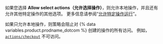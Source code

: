 如果您选择 **Allow select actions（允许选择操作）**，则允许本地操作，并且还有允许其他特定操作的其他选项。 更多信息请参阅“[允许特定操作运行](#allowing-specific-actions-to-run)”。

如果只允许本地操作，则策略会阻止对 {% data variables.product.prodname_dotcom %} 创建的操作的所有访问。 例如，[`actions/checkout`](https://github.com/actions/checkout) 不可访问。
